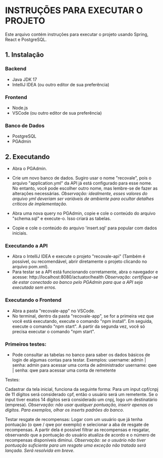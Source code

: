 # INSTRUÇÕES PARA EXECUTAR O PROJETO

Este arquivo contém instruções para executar o projeto usando Spring, React e PostgreSQL.

## 1. Instalação

### Backend

- Java JDK 17
- IntelliJ IDEA (ou outro editor de sua preferência)

### Frontend

- Node.js
- VSCode (ou outro editor de sua preferência)

### Banco de Dados

- PostgreSQL
- PGAdmin

## 2. Executando

- Abra o PGAdmin.
- Crie um novo banco de dados. Sugiro usar o nome "recovale", pois o arquivo "application.yml" da API já está configurado para esse nome. No entanto, você pode escolher outro nome, mas lembre-se de fazer as alterações necessárias.
  _Observação: idealmente, esses valores do arquivo yml deveriam ser variáveis de ambiente para ocultar detalhes críticos de implementação._

- Abra uma nova query no PGAdmin, copie e cole o conteúdo do arquivo "schema.sql" e execute-o. Isso criará as tabelas.
- Copie e cole o conteúdo do arquivo 'insert.sql' para popular com dados iniciais.

### Executando a API

- Abra o IntelliJ IDEA e execute o projeto "recovale-api" (Também é possível, ou recomendável, abrir diretamente o projeto clicando no arquivo pom.xml).
- Para testar se a API está funcionando corretamente, abra o navegador e acesse: http://localhost:8080/actuator/health
  _Observação: certifique-se de estar conectado ao banco pelo PGAdmin para que a API seja executada sem erros._

### Executando o Frontend

- Abra a pasta "recovale-app" no VSCode.
- No terminal, dentro da pasta "recovale-app", se for a primeira vez que você está executando, execute o comando "npm install". Em seguida, execute o comando "npm start". A partir da segunda vez, você só precisa executar o comando "npm start".

### Primeiros testes:

- Pode consultar as tabelas no banco para saber os dados básicos de login de algumas contas para testar.
  Exemplos:
  username: admin | senha: admin para acessar uma conta de administrador
  username: qwe | senha: qwe para acessar uma conta de remetente

Testes:

Cadastrar da tela inicial, funciona da seguinte forma:
Para um input cpf/cnpj de 11 dígitos será considerado cpf, então o usuário será um remetente. Se o input tiver exatos 14 dígitos será considerado um cnpj, logo um destinatário (empresa).
_Observação: não usar qualquer pontuação, inserir apenas os dígitos. Para exemplos, olhar os inserts padrões do banco._

Testar resgate de recompensas:
Logar com um usuário que já tenha pontuação (o qwe / qwe por exemplo) e selecionar a aba de resgate de recompensas. A partir dela é possível filtrar as recompensas e resgatar, observando
que a pontuação do usuário atualiza de acordo e o número de recompensas disponíveis diminui.
_Observação: se o usuário não tiver pontuação suficiente para um resgate uma exceção não tratada será lançada. Será resolvida em breve._
